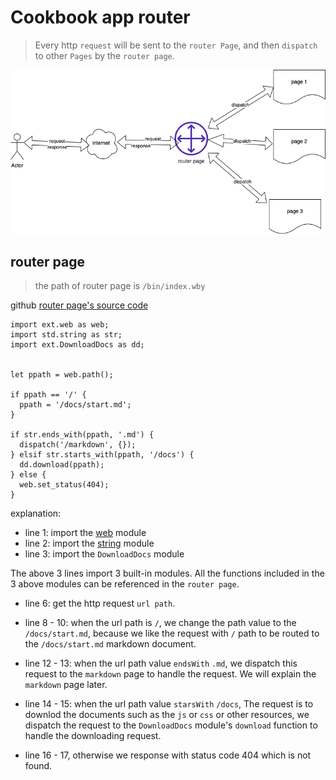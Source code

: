 # Cookbook app router
> Every http `request` will be sent to the `router Page`, and then `dispatch` to other `Pages` by the `router page`.

![platform structure](/public/images/wby_platform.png)

## router page
> the path of router page is `/bin/index.wby`

github [router page's source code](https://github.com/pomelio/cookbook/blob/main/bin/index.wby) 

```
import ext.web as web;
import std.string as str;
import ext.DownloadDocs as dd;


let ppath = web.path();

if ppath == '/' {
  ppath = '/docs/start.md';
}

if str.ends_with(ppath, '.md') {
  dispatch('/markdown', {});
} elsif str.starts_with(ppath, '/docs') {
  dd.download(ppath);
} else {
  web.set_status(404);
}
```

explanation:
- line 1: import the [web](/docs/ext_http_context.md) module
- line 2: import the [string](/docs/std_string.md) module
- line 3: import the `DownloadDocs` module

The above 3 lines import 3 built-in modules. All the functions included in the 3 above modules can be referenced in the `router page`.

- line 6: get the http request `url path`. 

- line 8 - 10: when the url path is `/`, we change the path value to the `/docs/start.md`, because we like the request with `/` path to be routed to the `/docs/start.md` markdown document.

- line 12 - 13: when the url path value `endsWith` `.md`, we dispatch this request to the `markdown` page to handle the request. We will explain the `markdown` page later.

- line 14 - 15: when the url path value `starsWith` `/docs`, The request is to downlod the documents such as the `js` or `css` or other resources, we dispatch the request to the `DownloadDocs` module's `download` function to handle the downloading request. 

- line 16 - 17, otherwise we response with status code 404 which is not found.

